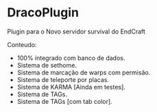 # DracoPlugin
Plugin para o Novo servidor survival do EndCraft

Conteudo:
 - 100% integrado com banco de dados.
 - Sistema de sethome.
 - Sistema de marcação de warps com permisão.
 - Sistema de teleporte por placas.
 - Sistema de KARMA [Ainda em testes].
 - Sistema de TAGs.
 - Sistema de TAGs [com tab color].
